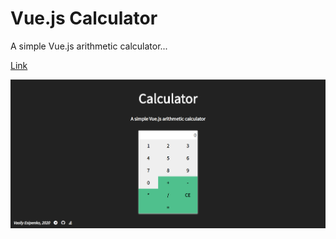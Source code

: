 # Vue.js Calculator

A simple Vue.js arithmetic calculator...

[Link](https://vue-calc2020.web.app/)

![Website image](images/website.png)

